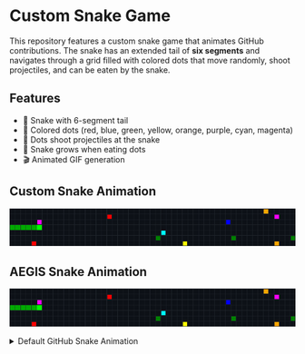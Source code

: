 # Custom Snake Game

This repository features a custom snake game that animates GitHub contributions. The snake has an extended tail of **six segments** and navigates through a grid filled with colored dots that move randomly, shoot projectiles, and can be eaten by the snake.

## Features
- 🐍 Snake with 6-segment tail
- 🎨 Colored dots (red, blue, green, yellow, orange, purple, cyan, magenta)
- 🎯 Dots shoot projectiles at the snake
- 🍎 Snake grows when eating dots
- 🎬 Animated GIF generation

## Custom Snake Animation

![Custom Snake Game](https://raw.githubusercontent.com/sangokp/sangokp/output/custom_snake.gif)
 ## AEGIS Snake Animation  

![AEGIS Snake](./custom_snake.gif)

<details>
<summary>Default GitHub Snake Animation</summary>

<picture>
  <source media="(prefers-color-scheme: dark)" srcset="https://raw.githubusercontent.com/sangokp/sangokp/output/github-snake-dark.svg">
  <source media="(prefers-color-scheme: light)" srcset="https://raw.githubusercontent.com/sangokp/sangokp/output/github-snake.svg">
  <img alt="GitHub Contribution Snake" src="https://raw.githubusercontent.com/sangokp/sangokp/output/github-snake.svg">
</picture>

</details>
